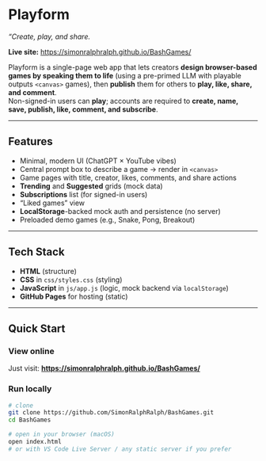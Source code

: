 # Playform   
_“Create, play, and share._

**Live site:** https://simonralphralph.github.io/BashGames/

Playform is a single-page web app that lets creators **design browser-based games by speaking them to life** (using a pre-primed LLM with playable outputs `<canvas>` games), then **publish** them for others to **play, like, share, and comment**.  
Non-signed-in users can **play**; accounts are required to **create, name, save, publish, like, comment, and subscribe**.

---

## Features
- Minimal, modern UI (ChatGPT × YouTube vibes)
- Central prompt box to describe a game → render in `<canvas>`
- Game pages with title, creator, likes, comments, and share actions
- **Trending** and **Suggested** grids (mock data)
- **Subscriptions** list (for signed-in users)
- “Liked games” view
- **LocalStorage**-backed mock auth and persistence (no server)
- Preloaded demo games (e.g., Snake, Pong, Breakout)

---

## Tech Stack
- **HTML** (structure)
- **CSS** in `css/styles.css` (styling)
- **JavaScript** in `js/app.js` (logic, mock backend via `localStorage`)
- **GitHub Pages** for hosting (static)

---

## Quick Start

### View online
Just visit: **https://simonralphralph.github.io/BashGames/**

### Run locally
```bash
# clone
git clone https://github.com/SimonRalphRalph/BashGames.git
cd BashGames

# open in your browser (macOS)
open index.html
# or with VS Code Live Server / any static server if you prefer
